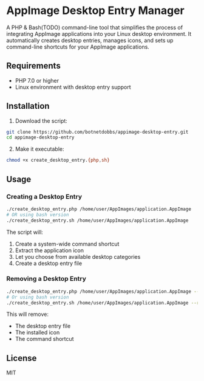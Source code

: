 # AppImage Desktop Entry Manager

A PHP & Bash(TODO) command-line tool that simplifies the process of integrating AppImage applications into your Linux desktop environment. It automatically creates desktop entries, manages icons, and sets up command-line shortcuts for your AppImage applications.

## Requirements

- PHP 7.0 or higher
- Linux environment with desktop entry support

## Installation

1. Download the script:
```bash
git clone https://github.com/botnetdobbs/appimage-desktop-entry.git
cd appimage-desktop-entry
```

2. Make it executable:
```bash
chmod +x create_desktop_entry.{php,sh}
```

## Usage

### Creating a Desktop Entry

```bash
./create_desktop_entry.php /home/user/AppImages/application.AppImage
# OR using bash version
./create_desktop_entry.sh /home/user/AppImages/application.AppImage
```

The script will:
1. Create a system-wide command shortcut
2. Extract the application icon
3. Let you choose from available desktop categories
4. Create a desktop entry file

### Removing a Desktop Entry

```bash
./create_desktop_entry.php /home/user/AppImages/application.AppImage --remove
# Or using bash version
./create_desktop_entry.sh /home/user/AppImages/application.AppImage --remove
```

This will remove:
- The desktop entry file
- The installed icon
- The command shortcut

## License

MIT